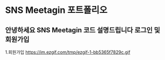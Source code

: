 
SNS Meetagin 포트폴리오
=============
안녕하세요 SNS Meetagin 코드 설명드립니다
로그인 및 회원가입
-------------

1.회원가입
https://im.ezgif.com/tmp/ezgif-1-bb5365f7829c.gif


